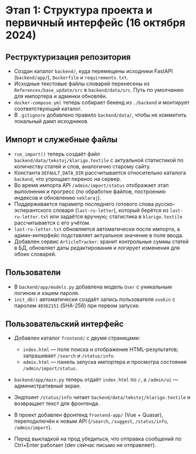 # Этап 1: Структура проекта и первичный интерфейс (16 октября 2024)

## Реструктуризация репозитория

- Создан каталог `backend/`, куда перемещены исходники FastAPI (`backend/app/`), `Dockerfile` и `requirements.txt`.
- Исходные текстовые файлы словарей перенесены из `References/base_update/src` в `backend/data/src`. Путь по умолчанию для импортера и админки обновлён.
- `docker-compose.yml` теперь собирает бекенд из `./backend` и монтирует соответствующий каталог.
- В `.gitignore` добавлено правило `backend/data/`, чтобы не коммитить локальный дамп исходников.

## Импорт и служебные файлы

- `run_import()` теперь создаёт файл `backend/data/tekstoj/klarigo.textile` с актуальной статистикой по количеству статей и слов, аналогично старому сайту.
- Константа `DEFAULT_DATA_DIR` рассчитывается относительно каталога `backend`, что упрощает перенос на сервер.
- Во время импорта API `/admin/import/status` отображает этап выполнения и прогресс (по обработке файлов, построению индексов и обновлению `neklaraj`).
- Поддерживается параметр последнего готового слова русско-эсперантского словаря (`last-ru-letter`), который берётся из `last-ru-letter.txt` или задаётся вручную; статистика в `klarigo.textile` рассчитывается с его учётом.
- `last-ru-letter.txt` обновляется автоматически после импорта, а админ-интерфейс подставляет актуальное значение в поле ввода.
- Добавлен сервис `ArticleTracker`: хранит контрольные суммы статей в БД, обновляет даты редактирования и логирует изменения для обоих словарей.

## Пользователи

- В `backend/app/models.py` добавлена модель `User` с уникальным логином и хэшем пароля.
- `init_db()` автоматически создаёт запись пользователя `osokin` с паролем `40362151` (SHA-256) при первом запуске.

## Пользовательский интерфейс

- Добавлен каталог `frontend/` с двумя страницами:
  - `index.html` — поле поиска и отображение HTML-результатов; запрашивает `/search` и `/status/info`.
  - `admin.html` — панель запуска импортера и просмотра состояния `/admin/import/status`.
- `backend/app/main.py` теперь отдаёт `index.html` по `/`, а `/admin/ui` — административный экран.
- Эндпоинт `/status/info` читает `backend/data/tekstoj/klarigo.textile` и возвращает текст для фронтенда.


- В проект добавлен фронтенд `frontend-app/` (Vue + Quasar), переподключён к новым API (`/search`, `/suggest`, `/status/info`, `/admin/import`).

- Перед выкладкой на прод убедиться, что отправка сообщений по Ctrl+Enter работает (dev сейчас письмо не отправляет).
